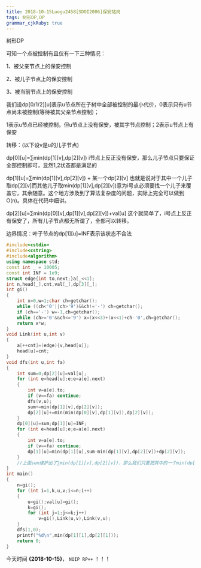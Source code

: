```yaml
---
title: 2018-10-15Luogu2458[SDOI2006]保安站岗
tags: 树形DP,DP
grammar_cjkRuby: true
---
```

树形DP

可知一个点被控制有且仅有一下三种情况：

1、被父亲节点上的保安控制

2、被儿子节点上的保安控制

3、被当前节点上的保安控制

我们设dp[0/1/2][u]表示u节点所在子树中全部被控制的最小代价，0表示只有u节点尚未被控制(等待被其父亲节点控制)；

1表示u节点已经被控制，但u节点上没有保安，被其字节点控制；2表示u节点上有保安

转移：(以下设v是u的儿子节点)

dp[0][u]=∑min(dp[1][v],dp[2][v]) i节点上反正没有保安，那么儿子节点只要保证全部控制即可，显然1,2状态都是满足的

dp[1][u]=∑min(dp[1][v],dp[2][v]) + 某一个dp[2][v] 也就是说对于其中一个儿子取dp[2][v]而其他儿子取min(dp[1][v],dp[2][v])意为i号点必须要找一个儿子来覆盖它，其余随意。这个地方涉及到了算法复杂度的问题，实际上完全可以做到O(n)。具体在代码中细讲。

dp[2][u]=∑min(dp[0][v],dp[1][v],dp[2][v])+val[u] 这个就简单了，i号点上反正有保安了，所有儿子节点都无所谓了，全部可以转移。

边界情况：叶子节点的dp[1][u]=INF表示该状态不合法

~~~cpp
#include<cstdio>
#include<cstring>
#include<algorithm>
using namespace std;
const int _ = 10005;
const int INF = 1e9;
struct edge{int to,next;}a[_<<1];
int n,head[_],cnt,val[_],dp[3][_];
int gi()
{
    int x=0,w=1;char ch=getchar();
    while ((ch<'0'||ch>'9')&&ch!='-') ch=getchar();
    if (ch=='-') w=-1,ch=getchar();
    while (ch>='0'&&ch<='9') x=(x<<3)+(x<<1)+ch-'0',ch=getchar();
    return x*w;
}
void Link(int u,int v)
{
    a[++cnt]=(edge){v,head[u]};
    head[u]=cnt;
}
void dfs(int u,int fa)
{
    int sum=0;dp[2][u]=val[u];
    for (int e=head[u];e;e=a[e].next)
    {
        int v=a[e].to;
        if (v==fa) continue;
        dfs(v,u);
        sum+=min(dp[1][v],dp[2][v]);
        dp[2][u]+=min(min(dp[0][v],dp[1][v]),dp[2][v]);
    }
    dp[0][u]=sum;dp[1][u]=INF;
    for (int e=head[u];e;e=a[e].next)
    {
        int v=a[e].to;
        if (v==fa) continue;
        dp[1][u]=min(dp[1][u],sum-min(dp[1][v],dp[2][v])+dp[2][v]);
    }
    //上面sum维护出了∑min(dp[1][v],dp[2][v])，那么我们只要把其中的一个min(dp[1][v],dp[2][v])替换成dp[2][v]然后维护最小值即可
}
int main()
{
    n=gi();
    for (int i=1,k,u,v;i<=n;i++)
    {
        u=gi();val[u]=gi();
        k=gi();
        for (int j=1;j<=k;j++)
            v=gi(),Link(u,v),Link(v,u);
    }
    dfs(1,0);
    printf("%d\n",min(dp[1][1],dp[2][1]));
    return 0;
}
~~~

今天时间 **{2018-10-15}**， `NOIP RP++` ！！！